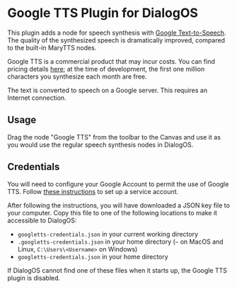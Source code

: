 # Google TTS Plugin for DialogOS

This plugin adds a node for speech synthesis with [Google Text-to-Speech](https://cloud.google.com/text-to-speech). The quality of the synthesized speech is dramatically improved, compared to the built-in MaryTTS nodes.

Google TTS is a commercial product that may incur costs. You can find pricing details [here](https://cloud.google.com/text-to-speech/pricing); at the time of development, the first one million characters you synthesize each month are free.

The text is converted to speech on a Google server. This requires an Internet connection.

## Usage

Drag the node "Google TTS" from the toolbar to the Canvas and use it as you would use the regular speech synthesis nodes in DialogOS.

## Credentials

You will need to configure your Google Account to permit the use of Google TTS. Follow [these instructions](https://cloud.google.com/text-to-speech/docs/quickstart-protocol) to set up a service account. 

After following the instructions, you will have downloaded a JSON key file to your computer. Copy this file to one of the following locations to make it accessible to DialogOS:

* `googletts-credentials.json` in your current working directory
* `.googletts-credentials.json` in your home directory (`~` on MacOS and Linux, `C:\Users\<Username>` on Windows)
* `googletts-credentials.json` in your home directory

If DialogOS cannot find one of these files when it starts up, the Google TTS plugin is disabled.
